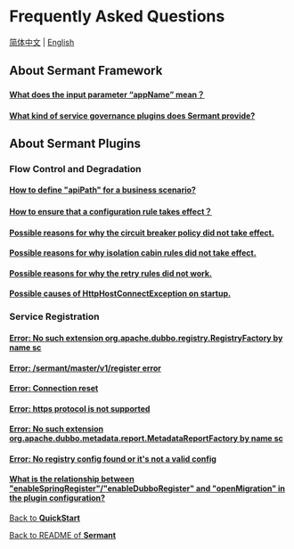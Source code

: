 # Frequently Asked Questions

[简体中文](FAQ-zh.md) | [English](FAQ.md)

## About Sermant Framework

#### [What does the input parameter “appName” mean？](./user-guide/FAQ.md#启动参数appName是什么参数?)
#### [What kind of service governance plugins does Sermant provide?](./user-guide/FAQ.md#Sermant提供哪些方面的服务治理插件?)

## About Sermant Plugins

### Flow Control and Degradation

#### [How to define "apiPath" for a business scenario?](./user-guide/flowcontrol/FAQ.md#关于业务场景的apiPath是如何定义的)
#### [How to ensure that a configuration rule takes effect？](./user-guide/flowcontrol/FAQ.md#如何确定配置规则生效)
#### [Possible reasons for why the circuit breaker policy did not take effect.](./user-guide/flowcontrol/FAQ.md#熔断策略未生效的可能原因)
#### [Possible reasons for why isolation cabin rules did not take effect.](./user-guide/flowcontrol/FAQ.md#隔离仓规则未生效的可能原因)
#### [Possible reasons for why the retry rules did not work.](./user-guide/flowcontrol/FAQ.md#重试规则未生效的可能原因)
#### [Possible causes of HttpHostConnectException on startup.](./user-guide/flowcontrol/FAQ.md#启动报HttpHostConnectException异常的可能原因)

### Service Registration

#### [Error: No such extension org.apache.dubbo.registry.RegistryFactory by name sc](./user-guide/registry/FAQ.md#报错No-such-extension-orgapachedubboregistryRegistryFactory-by-name-sc)
#### [Error: /sermant/master/v1/register error](./user-guide/registry/FAQ.md#报错sermantmasterv1register-error)
#### [Error: Connection reset](./user-guide/registry/FAQ.md#报错Connection-reset)
#### [Error: https protocol is not supported](./user-guide/registry/FAQ.md#报错https-protocol-is-not-supported)
#### [Error: No such extension org.apache.dubbo.metadata.report.MetadataReportFactory by name sc](./user-guide/registry/FAQ.md#报错No-such-extension-orgapachedubbometadatareportMetadataReportFactory-by-name-sc)
#### [Error: No registry config found or it's not a valid config](./user-guide/registry/FAQ.md#报错No-registry-config-found-or-its-not-a-valid-config)
#### [What is the relationship between "enableSpringRegister"/"enableDubboRegister" and "openMigration" in the plugin configuration?](./user-guide/registry/FAQ.md#插件配置中enableSpringRegisterenableDubboRegister与openMigration之间的关系是什么)

[Back to **QuickStart**](./QuickStart.md)

[Back to README of **Sermant**](./README.md)